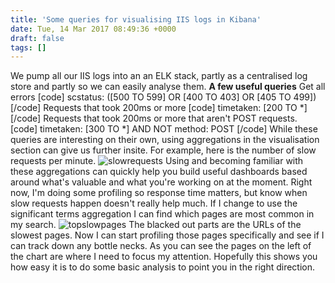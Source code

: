 ```yaml
---
title: 'Some queries for visualising IIS logs in Kibana'
date: Tue, 14 Mar 2017 08:49:36 +0000
draft: false
tags: []
---
```


We pump all our IIS logs into an an ELK stack, partly as a centralised log store and partly so we can easily analyse them. **A few useful queries** Get all errors \[code\] scstatus: (\[500 TO 599\] OR \[400 TO 403\] OR \[405 TO 499\]) \[/code\] Requests that took 200ms or more \[code\] timetaken: \[200 TO \*\] \[/code\] Requests that took 200ms or more that aren't POST requests. \[code\] timetaken: \[300 TO \*\] AND NOT method: POST \[/code\] While these queries are interesting on their own, using aggregations in the visualisation section can give us further insite. For example, here is the number of slow requests per minute. ![slowrequests](https://jajeffries.files.wordpress.com/2017/03/slowrequests.png) Using and becoming familiar with these aggregations can quickly help you build useful dashboards based around what's valuable and what you're working on at the moment. Right now, I'm doing some profiling so response time matters, but know when slow requests happen doesn't really help much. If I change to use the significant terms aggregation I can find which pages are most common in my search. ![topslowpages](https://jajeffries.files.wordpress.com/2017/03/topslowpages1.png) The blacked out parts are the URLs of the slowest pages. Now I can start profiling those pages specifically and see if I can track down any bottle necks. As you can see the pages on the left of the chart are where I need to focus my attention. Hopefully this shows you how easy it is to do some basic analysis to point you in the right direction.